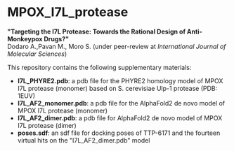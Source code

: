 # MPOX_I7L_protease
**"Targeting the I7L Protease: Towards the Rational Design of Anti-Monkeypox Drugs?"**  
Dodaro A.,Pavan M., Moro S. (under peer-review at *International Journal of Molecular Sciences*)  

This repository contains the following supplementary materials:  
- **I7L_PHYRE2.pdb**: a pdb file for the PHYRE2 homology model of MPOX I7L protease (monomer) based on S. cerevisiae Ulp-1 protease (PDB: 1EUV)  
- **I7L_AF2_monomer.pdb**: a pdb file for the AlphaFold2 de novo model of MPOX I7L protease (monomer)  
- **I7L_AF2_dimer.pdb**: a pdb file for AlphaFold2 de novo model of MPOX I7L protease (dimer)
- **poses.sdf**: an sdf file for docking poses of TTP-6171 and the fourteen virtual hits on the "I7L_AF2_dimer.pdb" model
